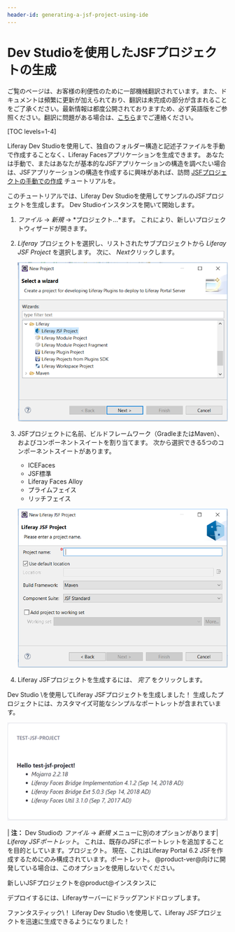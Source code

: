 ```yaml
---
header-id: generating-a-jsf-project-using-ide
---
```


# Dev Studioを使用したJSFプロジェクトの生成

<p class="alert alert-info"><span class="wysiwyg-color-blue120">ご覧のページは、お客様の利便性のために一部機械翻訳されています。また、ドキュメントは頻繁に更新が加えられており、翻訳は未完成の部分が含まれることをご了承ください。最新情報は都度公開されておりますため、必ず英語版をご参照ください。翻訳に問題がある場合は、<a href="mailto:support-content-jp@liferay.com">こちら</a>までご連絡ください。</span></p>

[TOC levels=1-4]

Liferay Dev Studioを使用して、独自のフォルダー構造と記述子ファイルを手動で作成することなく、Liferay Facesアプリケーションを生成できます。 あなたは手動で、またはあなたが基本的なJSFアプリケーションの構造を調べたい場合は、JSFアプリケーションの構造を作成するに興味があれば、訪問 [JSFプロジェクトの手動での作成](/docs/7-1/tutorials/-/knowledge_base/t/creating-a-jsf-project-manually) チュートリアルを。

このチュートリアルでは、Liferay Dev Studioを使用してサンプルのJSFプロジェクトを生成します。 Dev Studioインスタンスを開いて開始します。

1.  *ファイル* → *新規* → *プロジェクト...*ます。 これにより、新しいプロジェクトウィザードが開きます。

2.  *Liferay* プロジェクトを選択し、リストされたサブプロジェクトから *Liferay JSF Project* を選択します。 次に、 *Next*クリックします。

    ![図1：* Liferay JSF Project *オプションを選択して、Dev StudioでJSFプロジェクトの作成を開始します。](../../../images/jsf-project-ide.png)

3.  JSFプロジェクトに名前、ビルドフレームワーク（GradleまたはMaven）、およびコンポーネントスイートを割り当てます。 次から選択できる5つのコンポーネントスイートがあります。

      - ICEFaces
      - JSF標準
      - Liferay Faces Alloy
      - プライムフェイス
      - リッチフェイス

    ![図2：JSFプロジェクトに適したオプションを選択します。](../../../images/new-jsf-project-ide.png)

4.  Liferay JSFプロジェクトを生成するには、 *完了* をクリックします。

Dev Studio \を使用してLiferay JSFプロジェクトを生成しました！ 生成したプロジェクトには、カスタマイズ可能なシンプルなポートレットが含まれています。

![図3：生成されたJSFポートレットプロジェクトには、基本的なビルド情報が表示されます。](../../../images/jsf-ide-generated-project.png)

| **注：** Dev Studioの *ファイル* → *新規* メニューに別のオプションがあります| *Liferay JSFポートレット*。 これは、既存のJSFにポートレットを追加することを目的としています。プロジェクト。 現在、これはLiferay Portal 6.2 JSFを作成するためにのみ構成されています。ポートレット。 @product-ver@向けに開発している場合は、このオプションを使用しないでください。

新しいJSFプロジェクトを@product@インスタンス</a>に

デプロイするには、Liferayサーバーにドラッグアンドドロップします。</p> 

ファンタスティック\！ Liferay Dev Studio \を使用して、Liferay JSFプロジェクトを迅速に生成できるようになりました！
